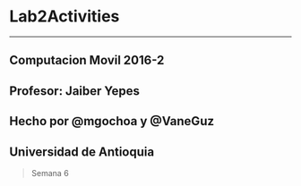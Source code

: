 # Lab2Activities
---

## Computacion Movil 2016-2
## Profesor: Jaiber Yepes
## Hecho por @mgochoa y @VaneGuz
## Universidad de Antioquia
> Semana 6
